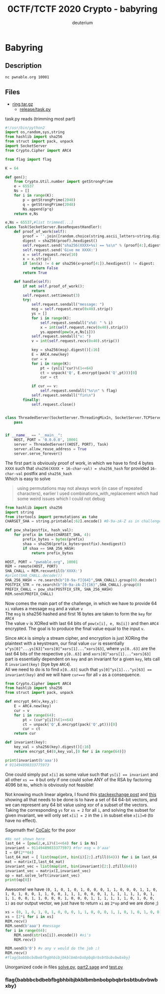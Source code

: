 ﻿---
title: "0CTF/TCTF 2020 Crypto - babyring"
tags: 0CTF 2020 cryptography sagemath rc4 PoW gaussian_elimination GF2
key: keys
aside:
  toc: true
sidebar:
  nav: aboutnav
author: deuterium
mathjax: false
mathjax_autoNumber: false
mermaid: false
chart: false
show_edit_on_github: true
comment: false
show_author_profile: true
excerpt_separator: <!--more-->
---

# Babyring

## Description
```
nc pwnable.org 10001
```
## Files
- [ring.tar.gz](ring_1f0f741fcfdfc52519d7b09b78c97b43.tar.gz)
  - [release/task.py](release/task.py)

task.py reads (trimming most part)
```python
#!/usr/bin/python2
import os,random,sys,string
from hashlib import sha256
from struct import pack, unpack
import SocketServer
from Crypto.Cipher import ARC4

from flag import flag

K = 64

def gen():
    from Crypto.Util.number import getStrongPrime
    e = 65537
    Ns = []
    for i in range(K):
        p = getStrongPrime(2048)
        q = getStrongPrime(2048)
        Ns.append(p*q)
    return e,Ns

e,Ns = 65537,#list trimmed[...]
class Task(SocketServer.BaseRequestHandler):
    def proof_of_work(self):
        proof = ''.join([random.choice(string.ascii_letters+string.digits) for _ in xrange(20)])
        digest = sha256(proof).hexdigest()
        self.request.send("sha256(XXXX+%s) == %s\n" % (proof[4:],digest))
        self.request.send('Give me XXXX:')
        x = self.request.recv(10)
        x = x.strip()
        if len(x) != 4 or sha256(x+proof[4:]).hexdigest() != digest:
            return False
        return True

    def handle(self):
        if not self.proof_of_work():
            return
        self.request.settimeout(3)
        try:
            self.request.sendall("message: ")
            msg = self.request.recv(0x40).strip()
            ys = []
            for i in range(K):
                self.request.sendall("x%d: " % i)
                x = int(self.request.recv(0x40).strip())
                ys.append(pow(x,e,Ns[i]))
            self.request.sendall("v: ")
            v = int(self.request.recv(0x40).strip())

            key = sha256(msg).digest()[:16]
            E = ARC4.new(key)
            cur = v
            for i in range(K):
                pt = (ys[i]^cur)%(1<<64)
                ct = unpack('Q', E.encrypt(pack('Q',pt)))[0]
                cur = ct

            if cur == v:
                self.request.sendall("%s\n" % flag)
            self.request.sendall("fin\n")
        finally:
            self.request.close()


class ThreadedServer(SocketServer.ThreadingMixIn, SocketServer.TCPServer):
    pass


if __name__ == "__main__":
    HOST, PORT = '0.0.0.0', 10001
    server = ThreadedServer((HOST, PORT), Task)
    server.allow_reuse_address = True
    server.serve_forever()
```
The first part is obviously proof of work, in which we have to find 4 bytes `XXXX` such that
`sha256(XXXX + 16-char-val) = sha256_hash` for provided `16-char-val` postfix and `sha256_hash`  
Which is easy to solve
> using permutations may not always work (in case of repeated characters), earlier I used combinations_with_replacement which had some weird issues which I could not debug
```python
from hashlib import sha256
import string
from itertools import permutations as take
CHARSET_SHA = string.printable[:62].encode() #0-9a-zA-Z as in challenge

def pow_sha(postfix, hash_val):
    for prefix in take(CHARSET_SHA, 4):
        prefix_bytes = bytes(prefix)
        shaa = sha256(prefix_bytes+postfix).hexdigest()
        if shaa == SHA_256_HASH:
            return prefix_bytes

HOST, PORT = "pwnable.org", 10001
REM = remote(HOST, PORT)
SHA_CHALL = REM.recvuntil(b'XXXX:')
#print(SHA_CHALL.decode())
SHA_256_HASH = re.search(b"[0-9a-f]{64}",SHA_CHALL).group(0).decode()
POSTFIX_STR = re.search(b"[0-9a-zA-Z]{16}",SHA_CHALL).group(0)
PREFIX_CHALL = pow_sha(POSTFIX_STR, SHA_256_HASH)
REM.send(PREFIX_CHALL)
```

Now comes the main part of the challenge, in which we have to provide 64 `xi` values a message `msg` and a value `v`  
The `msg` is sha256 hashed and first 16 bytes are taken to form the `key` for `ARC4`  
The value `v` is XORed with last 64 bits of `pow(x[i], e, Ns[i])` and then `ARC4` encrypted. The goal is to produce the final value equal to the input `v`.  

Since `ARC4` is simply a stream cipher, and encryption is just XORing the plaintext with a keystream, our final value `cur` is essentially `v^ys[0]^...ys[63]^xors[0]^xors[1]...^xors[63]`, where `ys[0..63]` are the last 64 bits of the respective `y[0..63]`  and `xors[0]^xors[1]...^xors[63]` part is essentially dependent on `key` and an invariant for a given `key`, lets call it `invariant(key)` (bye bye `ARC4`).  
All we need to do is to find `x[0..63]` such that `ys[0]^ys[1]...^ys[63] == invariant(key)` and we will have `cur==v` for all `v` as a consequence.

```python
from Crypto.Cipher import ARC4
from hashlib import sha256
from struct import pack, unpack

def encrypt_64(v,key,y):
    E = ARC4.new(key)
    cur = v
    for i in range(64):
        pt = (cur^y[i])%(1<<64)
        ct = unpack('Q',E.encrypt(pack('Q',pt)))[0]
        cur = ct
    return cur

def invariant(key):
    key_val = sha256(key).digest()[:16]
    return encrypt_64(0,key_val,[0 for i in range(64)])

print(invariant(b'aaa'))
# 911494890333775973
```
One could simply put `x[i]` as some value such that `ys[i] == invariant` and all other `xs == 0` but only if one could solve ANY of the RSA by factoring 4096 bit `Ns`, which is obviously not feasible!


Not knowing much linear algebra, I found this [stackexchange post](https://cs.stackexchange.com/questions/53331/minimal-basis-for-set-of-binary-vectors-using-xor/53337#53337) and [this](https://math.stackexchange.com/questions/2054271/gaussian-elimination-gf2) showing all that needs to be done is to have a set of 64 64-bit vectors, and we can represent any 64 bit value using xor of a subset of the vectors. Taking the corresponding `ys` for `xs = 2` for all `i`, and solving the subset for given invariant, we will only set `x[i] = 2` in the `i` in subset else `x[i]=0` (to have no effect).

Sagemath ftw! [CoCalc](https://cocalc.com/app) for the poor
```python
#Ns not shown here
last_64 = [pow(2,e,i)%(1<<64) for i in Ns]
invariant = 911494890333775973 #for msg = b'aaa'
I = GF(2**64)
last_64_mat = [ list(map(int, bin(i)[2:].zfill(64))) for i in last_64  ]
mat = matrix(I,last_64_mat)
invariant_vec = list(map(int, bin(invariant)[2:].zfill(64)))
invariant_vec = matrix(I,invariant_vec)
op = mat.solve_left(invariant_vec)
print(op[0])
```
 Awesome! we have
`(0, 1, 0, 1, 0, 1, 0, 0, 0, 1, 1, 0, 0, 0, 1, 1, 0, 1, 0, 1, 0, 0, 1, 1, 0, 0, 1, 1, 1, 0, 0, 0, 1, 1, 1, 1, 1, 1, 0, 1, 1, 1, 0, 0, 1, 1, 0, 0, 0, 1, 0, 0, 0, 1, 1, 1, 1, 1, 1, 0, 1, 0, 0, 1)` as our output vector, we just have to return `xi` as `2*op` and we are done ;)
 
```python
xs = (0, 1, 0, 1, 0, 1, 0, 0, 0, 1, 1, 0, 0, 0, 1, 1, 0, 1, 0, 1, 0, 0, 1, 1, 0, 0, 1, 1, 1, 0, 0, 0, 1, 1, 1, 1, 1, 1, 0, 1, 1, 1, 0, 0, 1, 1, 0, 0, 0, 1, 0, 0, 0, 1, 1, 1, 1, 1, 1, 0, 1, 0, 0, 1)
xs = [2*i for i in xs]
REM.recv()
REM.send(b'aaa') #message
for i in range(64):
    REM.send(str(xs[i]).encode()) #xi's
    REM.recv()

REM.send(b'0') #v any v would do the job ;)
REM.recv()
#flag{babbbcbdbebfbgbhbibjbkblbmbnbobpbqbrbsbtbubvbwbxby}
```
Unorganized code in files [solve.py](solve.py), [part2.sage](part2.sage) and [test.py](test.py)

### flag{babbbcbdbebfbgbhbibjbkblbmbnbobpbqbrbsbtbubvbwbxby}

